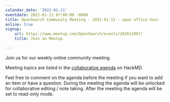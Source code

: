 ```yaml
---
calendar_date: '2022-01-11'
eventdate: 2022-01-11 07:00:00 -0800
title: OpenSearch Community Meeting - 2022-01-11 - open office hour
online: true
signup:
    url: https://www.meetup.com/OpenSearch/events/282612997/
    title: Join on Meetup

---
```


Join us for our weekly online community meeting.

Meeting topics are listed in the [collaborative agenda](https://hackmd.io/@HmdZWaVnQU6M8icdvC5TwQ/B1chFeYct?both=) on HackMD.

Feel free to comment on the agenda before the meeting if you want to add an item or have a question.
During the meeting the agenda will be unlocked for collaborative editing / note taking. After the meeting the agenda will be set to read-only mode.
